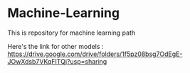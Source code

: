 # Machine-Learning
This is repository for machine learning path

Here's the link for other models : https://drive.google.com/drive/folders/1f5pz08bsg7OdEgE-JOwXdsb7VKqFITQj?usp=sharing

